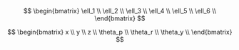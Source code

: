 
$$ \begin{bmatrix} 
	\ell_1 \\ 
	\ell_2 \\
	\ell_3 \\
	\ell_4 \\
	\ell_5 \\
	\ell_6 \\				
\end{bmatrix} $$

$$ \begin{bmatrix} 
	x \\ 
	y \\
	z \\
	\theta_p \\
	\theta_r \\
	\theta_y \\				
\end{bmatrix} $$